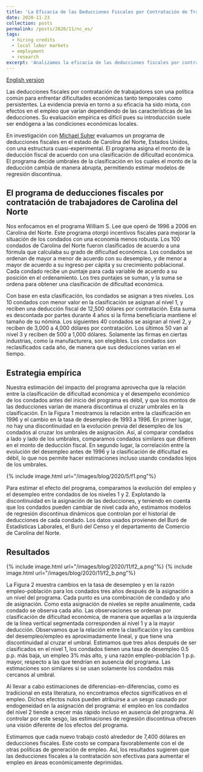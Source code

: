 ```yaml
---
title: 'La Eficacia de las Deducciones Fiscales por Contratación de Trabajadores en Áreas Deprimidas'
date: 2020-11-23
collection: posts
permalink: /posts/2020/11/nc_es/
tags:
  - hiring credits
  - local labor markets
  - employment
  - research
excerpt: 'Analizamos la eficacia de las deducciones fiscales por contratación de trabajadores, particularmente en mercados laborales deprimidos. Este tipo de programas ha sido difícil de evaluar por su asignación endógena. Encontramos impactos robustos en el desempleo y en el empleo: una deducción de 9000 dólares por contratación reduce la tasa de desempleo en 0.5 pp e incrementa el empleo en 3%.'
---
```


[English version](/posts/2020/11/nc)

Las deducciones fiscales por contratación de trabajadores son una política común para enfrentar dificultades económicas tanto temporales como persistentes. La evidencia previa en torno a su eficacia ha sido mixta, con efectos en el empleo que varían dependiendo de las características de las deducciones. Su evaluación empírica es difícil pues su introducción suele ser endógena a las condiciones económicas locales. 

En investigación con [Michael Suher](https://www.federalreserve.gov/econres/michael-suher.htm) evaluamos un programa de deducciones fiscales en el estado de Carolina del Norte, Estados Unidos, con una estructura cuasi-experimental. El programa asigna el monto de la deducción fiscal de acuerdo con una clasificación de dificultad económica. El programa decide umbrales de la clasificación en los cuales el monto de la deducción cambia de manera abrupta, permitiendo estimar modelos de regresión discontinua.

## El programa de deducciones fiscales por contratación de trabajadores de Carolina del Norte

Nos enfocamos en el programa William S. Lee que operó de 1996 a 2006 en Carolina del Norte. Este programa otorgó incentivos fiscales para mejorar la situación de los condados con una economía menos robusta. Los 100 condados de Carolina del Norte fueron clasificados de acuerdo a una fórmula que calculaba su grado de dificultad económica. Los condados se ordenan de mayor a menor de acuerdo con su desempleo, y de menor a mayor de acuerdo a su ingreso per cápita y su crecimiento poblacional. Cada condado recibe un puntaje para cada variable de acuerdo a su posición en el ordenamiento. Los tres puntajes se suman, y la suma se ordena para obtener una clasificación de dificultad económica. 

Con base en esta clasificación, los condados se asignan a tres niveles. Los 10 condados con menor valor en la clasificación se asignan al nivel 1, y reciben una deducción fiscal de 12,500 dólares por contratación. Esta suma es descontada por partes durante 4 años si la firma beneficiaria mantiene el tamaño de su nómina. Los siguientes 40 condados se asignan al nivel 2, y reciben de 3,000 a 4,000 dólares por contratación. Los últimos 50 van al nivel 3 y reciben de 500 a 1,000 dólares. Solamente las firmas en ciertas industrias, como la manufacturera, son elegibles. Los condados son reclasificados cada año, de manera que sus deducciones varían en el tiempo.

## Estrategia empírica

Nuestra estimación del impacto del programa aprovecha que la relación entre la clasificación de dificultad económica y el desempeño económico de los condados antes del inicio del programa es débil, y que los montos de las deducciones varían de manera discontinua al cruzar umbrales en la clasificación. En la Figura 1 mostramos la relación entre la clasificación en 1996 y el cambio en la tasa de desempleo de 1993 a 1996. En primer lugar, no hay una discontinuidad en la evolución previa del desempleo de los condados al cruzar los umbrales de asignación. Así, al comparar condados a lado y lado de los umbrales, comparamos condados similares que difieren en el monto de deducción fiscal. En segundo lugar, la correlación entre la evolución del desempleo antes de 1996 y la clasificación de dificultad es débil, lo que nos permite hacer estimaciones incluso usando condados lejos de los umbrales.


{% include image.html url="/images/blog/2020/5/f1.png"%}

Para estimar el efecto del programa, comparamos la evolución del empleo y el desempleo entre condados de los niveles 1 y 2. Explotando la discontinuidad en la asignación de las deducciones, y teniendo en cuenta que los condados pueden cambiar de nivel cada año, estimamos modelos de regresión discontinua dinámicos que controlan por el historial de deducciones de cada condado. Los datos usados provienen del Buró de Estadísticas Laborales, el Buró del Censo y el departamento de Comercio de Carolina del Norte. 

## Resultados

{% include image.html url="/images/blog/2020/11/f2_a.png"%}
{% include image.html url="/images/blog/2020/11/f2_b.png"%}

La Figura 2 muestra cambios en la tasa de desempleo y en la razón empleo-población para los condados tres años después de la asignación a un nivel del programa. Cada punto es una combinación de condado y año de asignación. Como esta asignación de niveles se repite anualmente, cada condado se observa cada año. Las observaciones se ordenan por clasificación de dificultad económica, de manera que aquellas a la izquierda de la línea vertical segmentada corresponden al nivel 1 y a la mayor deducción. Observamos que la relación entre la clasificación y los cambios del desempleo/empleo es aproximadamente lineal, y que tiene una discontinuidad al cruzar el umbral. Estimamos que tres años después de ser clasificados en el nivel 1, los condados tienen una tasa de desempleo 0.5 p.p. más baja, un empleo 3% más alto, y una razón empleo-población 1 p.p. mayor, respecto a las que tendrían en ausencia del programa. Las estimaciones son similares si se usan solamente los condados más cercanos al umbral.

Al llevar a cabo estimaciones de diferencias-en-diferencias, como es tradicional en esta literatura, no encontramos efectos significativos en el empleo. Dichos efectos nulos pueden atribuirse a un sesgo causado por endogeneidad en la asignación del programa: el empleo en los condados del nivel 2 tiende a crecer más rápido incluso en ausencia del programa. Al controlar por este sesgo, las estimaciones de regresión discontinua ofrecen una visión diferente de los efectos del programa. 

Estimamos que cada nuevo trabajo costó alrededor de 7,400 dólares en deducciones fiscales. Este costo se compara favorablemente con el de otras políticas de generación de empleo. Así, los resultados sugieren que las deducciones fiscales a la contratación son efectivas para aumentar el empleo en áreas económicamente deprimidas. 

